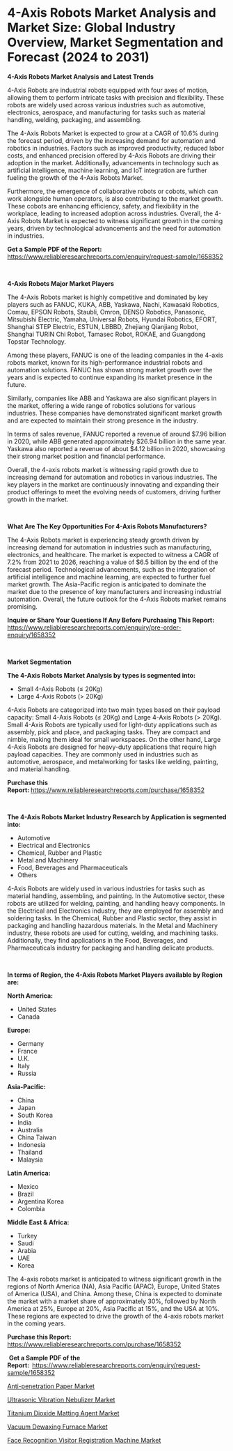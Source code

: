 <p><h1>4-Axis Robots Market Analysis and Market Size: Global Industry Overview, Market Segmentation and Forecast (2024 to 2031)</h1></p><p><strong>4-Axis Robots Market Analysis and Latest Trends</strong></p>
<p><p>4-Axis Robots are industrial robots equipped with four axes of motion, allowing them to perform intricate tasks with precision and flexibility. These robots are widely used across various industries such as automotive, electronics, aerospace, and manufacturing for tasks such as material handling, welding, packaging, and assembling.</p><p>The 4-Axis Robots Market is expected to grow at a CAGR of 10.6% during the forecast period, driven by the increasing demand for automation and robotics in industries. Factors such as improved productivity, reduced labor costs, and enhanced precision offered by 4-Axis Robots are driving their adoption in the market. Additionally, advancements in technology such as artificial intelligence, machine learning, and IoT integration are further fueling the growth of the 4-Axis Robots Market.</p><p>Furthermore, the emergence of collaborative robots or cobots, which can work alongside human operators, is also contributing to the market growth. These cobots are enhancing efficiency, safety, and flexibility in the workplace, leading to increased adoption across industries. Overall, the 4-Axis Robots Market is expected to witness significant growth in the coming years, driven by technological advancements and the need for automation in industries.</p></p>
<p><strong>Get a Sample PDF of the Report:&nbsp;</strong> <a href="https://www.reliableresearchreports.com/enquiry/request-sample/1658352">https://www.reliableresearchreports.com/enquiry/request-sample/1658352</a></p>
<p>&nbsp;</p>
<p><strong>4-Axis Robots Major Market Players</strong></p>
<p><p>The 4-Axis Robots market is highly competitive and dominated by key players such as FANUC, KUKA, ABB, Yaskawa, Nachi, Kawasaki Robotics, Comau, EPSON Robots, Staubli, Omron, DENSO Robotics, Panasonic, Mitsubishi Electric, Yamaha, Universal Robots, Hyundai Robotics, EFORT, Shanghai STEP Electric, ESTUN, LBBBD, Zhejiang Qianjiang Robot, Shanghai TURIN Chi Robot, Tamasec Robot, ROKAE, and Guangdong Topstar Technology.</p><p>Among these players, FANUC is one of the leading companies in the 4-axis robots market, known for its high-performance industrial robots and automation solutions. FANUC has shown strong market growth over the years and is expected to continue expanding its market presence in the future. </p><p>Similarly, companies like ABB and Yaskawa are also significant players in the market, offering a wide range of robotics solutions for various industries. These companies have demonstrated significant market growth and are expected to maintain their strong presence in the industry.</p><p>In terms of sales revenue, FANUC reported a revenue of around $7.96 billion in 2020, while ABB generated approximately $26.94 billion in the same year. Yaskawa also reported a revenue of about $4.12 billion in 2020, showcasing their strong market position and financial performance.</p><p>Overall, the 4-axis robots market is witnessing rapid growth due to increasing demand for automation and robotics in various industries. The key players in the market are continuously innovating and expanding their product offerings to meet the evolving needs of customers, driving further growth in the market.</p></p>
<p>&nbsp;</p>
<p><strong>What Are The Key Opportunities For 4-Axis Robots Manufacturers?</strong></p>
<p><p>The 4-Axis Robots market is experiencing steady growth driven by increasing demand for automation in industries such as manufacturing, electronics, and healthcare. The market is expected to witness a CAGR of 7.2% from 2021 to 2026, reaching a value of $6.5 billion by the end of the forecast period. Technological advancements, such as the integration of artificial intelligence and machine learning, are expected to further fuel market growth. The Asia-Pacific region is anticipated to dominate the market due to the presence of key manufacturers and increasing industrial automation. Overall, the future outlook for the 4-Axis Robots market remains promising.</p></p>
<p><strong>Inquire or Share Your Questions If Any Before Purchasing This Report:</strong> <a href="https://www.reliableresearchreports.com/enquiry/pre-order-enquiry/1658352">https://www.reliableresearchreports.com/enquiry/pre-order-enquiry/1658352</a></p>
<p>&nbsp;</p>
<p><strong>Market Segmentation</strong></p>
<p><strong>The 4-Axis Robots Market Analysis by types is segmented into:</strong></p>
<p><ul><li>Small 4-Axis Robots (≤ 20Kg)</li><li>Large 4-Axis Robots (> 20Kg)</li></ul></p>
<p><p>4-Axis Robots are categorized into two main types based on their payload capacity: Small 4-Axis Robots (≤ 20Kg) and Large 4-Axis Robots (> 20Kg). Small 4-Axis Robots are typically used for light-duty applications such as assembly, pick and place, and packaging tasks. They are compact and nimble, making them ideal for small workspaces. On the other hand, Large 4-Axis Robots are designed for heavy-duty applications that require high payload capacities. They are commonly used in industries such as automotive, aerospace, and metalworking for tasks like welding, painting, and material handling.</p></p>
<p><strong>Purchase this Report:&nbsp;</strong><a href="https://www.reliableresearchreports.com/purchase/1658352">https://www.reliableresearchreports.com/purchase/1658352</a></p>
<p>&nbsp;</p>
<p><strong>The 4-Axis Robots Market Industry Research by Application is segmented into:</strong></p>
<p><ul><li>Automotive</li><li>Electrical and Electronics</li><li>Chemical, Rubber and Plastic</li><li>Metal and Machinery</li><li>Food, Beverages and Pharmaceuticals</li><li>Others</li></ul></p>
<p><p>4-Axis Robots are widely used in various industries for tasks such as material handling, assembling, and painting. In the Automotive sector, these robots are utilized for welding, painting, and handling heavy components. In the Electrical and Electronics industry, they are employed for assembly and soldering tasks. In the Chemical, Rubber and Plastic sector, they assist in packaging and handling hazardous materials. In the Metal and Machinery industry, these robots are used for cutting, welding, and machining tasks. Additionally, they find applications in the Food, Beverages, and Pharmaceuticals industry for packaging and handling delicate products.</p></p>
<p>&nbsp;</p>
<p><strong>In terms of Region, the 4-Axis Robots Market Players available by Region are:</strong></p>
<p>
    <p> <strong> North America: </strong>
        <ul>
            <li>United States</li>
            <li>Canada</li>
        </ul>
        </p> 
    <p> <strong> Europe: </strong>
        <ul>
            <li>Germany</li>
            <li>France</li>
            <li>U.K.</li>
            <li>Italy</li>
            <li>Russia</li>
        </ul>
        </p> 
    <p> <strong> Asia-Pacific: </strong>
        <ul>
            <li>China</li>
            <li>Japan</li>
            <li>South Korea</li>
            <li>India</li>
            <li>Australia</li>
            <li>China Taiwan</li>
            <li>Indonesia</li>
            <li>Thailand</li>
            <li>Malaysia</li>
        </ul>
        </p> 
    <p> <strong> Latin America: </strong>
        <ul>
            <li>Mexico</li>
            <li>Brazil</li>
            <li>Argentina Korea</li>
            <li>Colombia</li>
        </ul>
        </p> 
    <p> <strong> Middle East & Africa: </strong>
        <ul>
            <li>Turkey</li>
            <li>Saudi</li>
            <li>Arabia</li>
            <li>UAE</li>
            <li>Korea</li>
        </ul>
    </p>
    </p>
<p><p>The 4-axis robots market is anticipated to witness significant growth in the regions of North America (NA), Asia Pacific (APAC), Europe, United States of America (USA), and China. Among these, China is expected to dominate the market with a market share of approximately 30%, followed by North America at 25%, Europe at 20%, Asia Pacific at 15%, and the USA at 10%. These regions are expected to drive the growth of the 4-axis robots market in the coming years.</p></p>
<p><strong>Purchase this Report: </strong><a href="https://www.reliableresearchreports.com/purchase/1658352">https://www.reliableresearchreports.com/purchase/1658352</a></p>
<p>&nbsp;<strong>Get a Sample PDF of the Report:&nbsp;&nbsp;</strong><a href="https://www.reliableresearchreports.com/enquiry/request-sample/1658352">https://www.reliableresearchreports.com/enquiry/request-sample/1658352</a></p>
<p><strong></strong></p>
<p><p><a href="https://github.com/Krish2023na/Market-Research-Report-List-3/blob/main/anti-penetration-paper-market.md">Anti-penetration Paper Market</a></p><p><a href="https://github.com/yemakinde/Market-Research-Report-List-1/blob/main/ultrasonic-vibration-nebulizer-market.md">Ultrasonic Vibration Nebulizer Market</a></p><p><a href="https://github.com/bmorecock/Market-Research-Report-List-1/blob/main/titanium-dioxide-matting-agent-market.md">Titanium Dioxide Matting Agent Market</a></p><p><a href="https://github.com/jsmusil/Market-Research-Report-List-1/blob/main/vacuum-dewaxing-furnace-market.md">Vacuum Dewaxing Furnace Market</a></p><p><a href="https://github.com/Alonsoolds3wq1d81czn8rbol/Market-Research-Report-List-1/blob/main/face-recognition-visitor-registration-machine-market.md">Face Recognition Visitor Registration Machine Market</a></p></p>